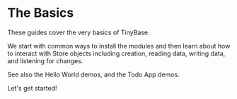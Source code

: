 # The Basics

These guides cover the very basics of TinyBase.

We start with common ways to install the modules and then learn about how to
interact with Store objects including creation, reading data, writing data, and
listening for changes.

See also the Hello World demos, and the Todo App demos.

Let's get started!
